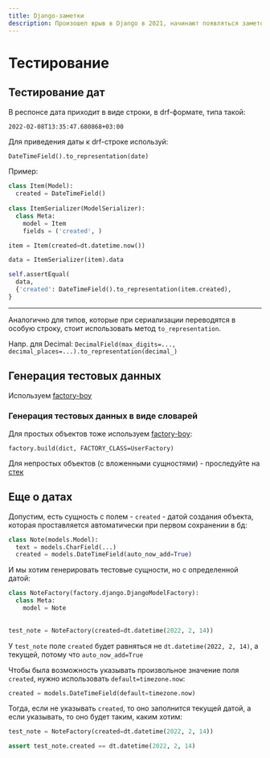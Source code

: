 ```yaml
---
title: Django-заметки
description: Произошел врыв в Django в 2021, начинают появляться заметочки, рецептики, хочется иметь их все в одном месте
---
```


# Тестирование

## Тестирование дат

В респонсе дата приходит в виде строки, в drf-формате, типа такой:

```
2022-02-08T13:35:47.680868+03:00
```

Для приведения даты к drf-строке используй: 

```python
DateTimeField().to_representation(date)
```

Пример:

```python
class Item(Model):
  created = DateTimeField()
  
class ItemSerializer(ModelSerializer):
  class Meta:
    model = Item
    fields = ('created', )

item = Item(created=dt.datetime.now())

data = ItemSerializer(item).data

self.assertEqual(
  data, 
  {'created': DateTimeField().to_representation(item.created),
} 
```

---

Аналогично для типов, которые при сериализации переводятся в особую строку, стоит использовать метод `to_representation`.

Напр. для Decimal: `DecimalField(max_digits=..., decimal_places=...).to_representation(decimal_)`

## Генерация тестовых данных

Используем [factory-boy](https://factoryboy.readthedocs.io/en/stable/index.html)

### Генерация тестовых данных в виде словарей

Для простых объектов тоже используем [factory-boy](https://factoryboy.readthedocs.io/en/stable/recipes.html#converting-a-factory-s-output-to-a-dict):

```
factory.build(dict, FACTORY_CLASS=UserFactory)
```

Для непростых объектов (с вложенными сущностями) - проследуйте на [стек](https://stackoverflow.com/a/66596431/5500609)


## Еще о датах

Допустим, есть сущность с полем - `created` - датой создания объекта, которая проставляется автоматически при первом сохранении в бд:

```python
class Note(models.Model):
  text = models.CharField(...)
  created = models.DateTimeField(auto_now_add=True)
```

И мы хотим генерировать тестовые сущности, но с определенной датой:

```python
class NoteFactory(factory.django.DjangoModelFactory):
  class Meta:
    model = Note
    
    
test_note = NoteFactory(created=dt.datetime(2022, 2, 14))
```

У `test_note` поле `created` будет равняться не `dt.datetime(2022, 2, 14)`, а текущей, потому что `auto_now_add=True`

Чтобы была возможность указывать произвольное значение поля `created`, нужно использовать `default=timezone.now`:

```python
created = models.DateTimeField(default=timezone.now)
```

Тогда, если не указывать `created`, то оно заполнится текущей датой, а если указывать, то оно будет таким, каким хотим:

```python
test_note = NoteFactory(created=dt.datetime(2022, 2, 14))

assert test_note.created == dt.datetime(2022, 2, 14) 
```


